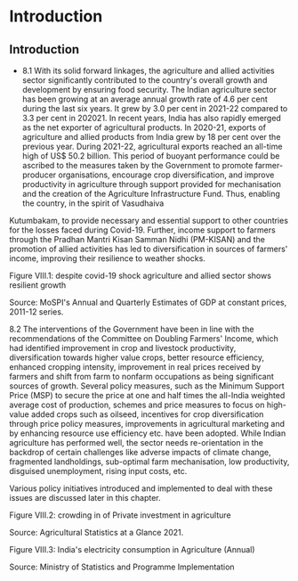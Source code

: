 # Introduction

## Introduction

- 8.1 With its solid forward linkages, the agriculture and allied activities sector significantly contributed to the country's overall growth and development by ensuring food security. The Indian agriculture sector has been growing at an average annual growth rate of 4.6 per cent during the last six years.  It grew by 3.0 per cent in 2021-22 compared to 3.3 per cent in 202021. In recent years, India has also rapidly emerged as the net exporter of agricultural products. In  2020-21, exports of agriculture and allied products from India grew by 18 per cent over the previous year.  During 2021-22, agricultural exports reached an all-time high of US$ 50.2 billion.  This period of buoyant performance could be ascribed to the measures taken by the Government  to  promote  farmer-producer  organisations,  encourage  crop  diversification,  and improve productivity in agriculture through support provided for mechanisation and the creation of the Agriculture Infrastructure Fund. Thus, enabling the country, in the spirit of Vasudhaiva

Kutumbakam, to provide necessary and essential support to other countries for the losses faced during Covid-19. Further, income support to farmers through the Pradhan Mantri Kisan Samman Nidhi (PM-KISAN) and the promotion of allied activities has led to diversification in sources of farmers' income, improving their resilience to weather shocks.

Figure VIII.1: despite covid-19 shock agriculture and allied sector shows resilient growth

<!-- image -->

Source: MoSPI's Annual and Quarterly Estimates of GDP at constant prices, 2011-12 series.

8.2 The interventions of the Government have been in line with the recommendations of the Committee on Doubling Farmers' Income, which had identified improvement in crop and livestock productivity,  diversification  towards  higher  value  crops,  better  resource  efficiency,  enhanced cropping intensity, improvement in real prices received by farmers and shift from farm to nonfarm occupations as being significant sources of growth. Several policy measures, such as the Minimum Support Price (MSP) to secure the price at one and half times the all-India weighted average cost of production, schemes and price measures to focus on high-value added crops such as  oilseed,  incentives  for  crop  diversification  through  price  policy  measures,  improvements  in agricultural marketing and by enhancing resource use efficiency etc. have been adopted. While Indian agriculture has performed well, the sector needs re-orientation in the backdrop of certain challenges like adverse impacts of climate change, fragmented landholdings, sub-optimal farm mechanisation, low productivity, disguised unemployment, rising input costs, etc.

Various policy initiatives introduced and implemented to deal with these issues are discussed later in this chapter.

Figure VIII.2: crowding in of Private investment in agriculture

<!-- image -->

Source: Agricultural Statistics at a Glance 2021.

Figure VIII.3: India's electricity consumption in Agriculture (Annual)

<!-- image -->

Source: Ministry of Statistics and Programme Implementation